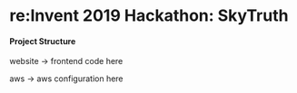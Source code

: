 # re:Invent 2019 Hackathon: SkyTruth

#### Project Structure

website -> frontend code here

aws -> aws configuration here
